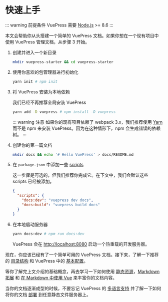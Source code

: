 # 快速上手

::: warning 前提条件
VuePress 需要 [Node.js](https://nodejs.org/en/) >= 8.6
:::

本文会帮助你从头搭建一个简单的 VuePress 文档。如果你想在一个现有项目中使用 VuePress 管理文档，从步骤 3 开始。

1. 创建并进入一个新目录

   ``` bash
   mkdir vuepress-starter && cd vuepress-starter
   ```

2. 使用你喜欢的包管理器进行初始化

   ``` bash
   yarn init # npm init
   ```

3. 将 VuePress 安装为本地依赖

   我们已经不再推荐全局安装 VuePress

   ``` bash
   yarn add -D vuepress # npm install -D vuepress
   ```

   ::: warning 注意
   如果你的现有项目依赖了 webpack 3.x，我们推荐使用 [Yarn](https://classic.yarnpkg.com/zh-Hans/) 而不是 npm 来安装 VuePress。因为在这种情形下，npm 会生成错误的依赖树。
   :::

4. 创建你的第一篇文档

   ``` bash
   mkdir docs && echo '# Hello VuePress' > docs/README.md
   ```

5. 在 `package.json` 中添加一些 [scripts](https://classic.yarnpkg.com/zh-Hans/docs/package-json#toc-scripts)

   这一步骤是可选的，但我们推荐你完成它。在下文中，我们会默认这些 scripts 已经被添加。

   ``` json
   {
     "scripts": {
       "docs:dev": "vuepress dev docs",
       "docs:build": "vuepress build docs"
     }
   }
   ```

6. 在本地启动服务器

   ``` bash
   yarn docs:dev # npm run docs:dev
   ```

   VuePress 会在 [http://localhost:8080](http://localhost:8080) 启动一个热重载的开发服务器。

现在，你应该已经有了一个简单可用的 VuePress 文档。接下来，了解一下推荐的 [目录结构](directory-structure.html) 和 VuePress 中的 [基本配置](basic-config.html)。

等你了解完上文介绍的基础概念，再去学习一下如何使用 [静态资源](assets.html)，[Markdown 拓展](markdown.html) 和 [在 Markdown 中使用 Vue](using-vue.html) 来丰富你的文档内容。

当你的文档逐渐成型的时候，不要忘记 VuePress 的 [多语言支持](i18n.html) 并了解一下如何将你的文档 [部署](deploy.html) 到任意静态文件服务器上。